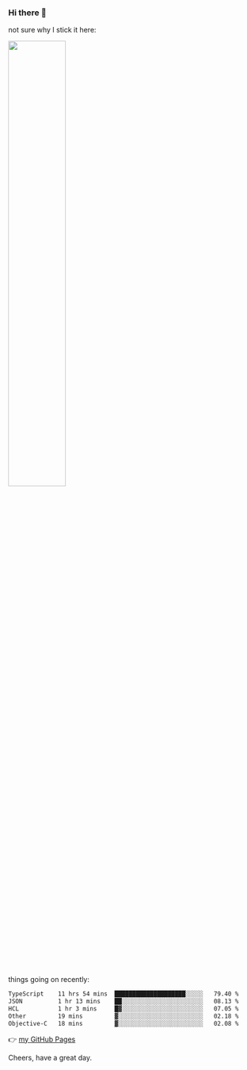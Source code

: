 ### Hi there 👋

not sure why I stick it here:

[<img width="48%" src="https://github-readme-stats.vercel.app/api?username=ykzhukian&show_icons=true&theme=dracula">](https://github.com/anuraghazra/github-readme-stats)


things going on recently:

<!--START_SECTION:waka-->

```txt
TypeScript    11 hrs 54 mins  ████████████████████░░░░░   79.40 %
JSON          1 hr 13 mins    ██░░░░░░░░░░░░░░░░░░░░░░░   08.13 %
HCL           1 hr 3 mins     █▓░░░░░░░░░░░░░░░░░░░░░░░   07.05 %
Other         19 mins         ▓░░░░░░░░░░░░░░░░░░░░░░░░   02.18 %
Objective-C   18 mins         ▓░░░░░░░░░░░░░░░░░░░░░░░░   02.08 %
```

<!--END_SECTION:waka-->

👉 [my GitHub Pages](https://ykzhukian.github.io)

Cheers, have a great day.

